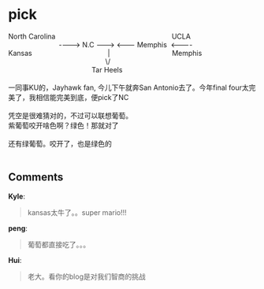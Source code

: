 # pick

<div id="msgcns!9884D0A402622CB2!4100" class="bvMsg"> North Carolina                                                            UCLA<br />                          ----&gt; N.C ---&gt; &lt;--- Memphis  &lt;----<br />Kansas                                       |                                Memphis<br />                                                  \/<br />                                           Tar Heels<br /><br />一同事KU的，Jayhawk fan, 今儿下午就奔San Antonio去了。今年final four太完美了，我相信能完美到底，便pick了NC<br /><br />凭空是很难猜对的，不过可以联想葡萄。<br />紫葡萄咬开啥色啊？绿色！那就对了<br /><br />还有绿葡萄。咬开了，也是绿色的<br /> <br /></div>

## Comments

**Kyle**:
> kansas太牛了。。super mario!!!

**peng**:
> 葡萄都直接吃了。。。

**Hui**:
> 老大。看你的blog是对我们智商的挑战

